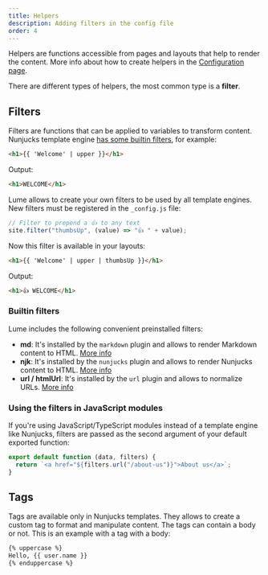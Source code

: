 ```yaml
---
title: Helpers
description: Adding filters in the config file
order: 4
---
```


Helpers are functions accessible from pages and layouts that help to render the
content. More info about how to create helpers in the
[Configuration page](/getting-started/config-file/#helpers).

There are different types of helpers, the most common type is a **filter**.

## Filters

Filters are functions that can be applied to variables to transform content.
Nunjucks template engine
[has some builtin filters](https://mozilla.github.io/nunjucks/templating.html#builtin-filters),
for example:

```html
<h1>{{ 'Welcome' | upper }}</h1>
```

Output:

```html
<h1>WELCOME</h1>
```

Lume allows to create your own filters to be used by all template engines. New
filters must be registered in the `_config.js` file:

```js
// Filter to prepend a 👍 to any text
site.filter("thumbsUp", (value) => "👍 " + value);
```

Now this filter is available in your layouts:

```html
<h1>{{ 'Welcome' | upper | thumbsUp }}</h1>
```

Output:

```html
<h1>👍 WELCOME</h1>
```

### Builtin filters

Lume includes the following convenient preinstalled filters:

- **md**: It's installed by the `markdown` plugin and allows to render Markdown
  content to HTML. [More info](plugins/markdown)
- **njk**: It's installed by the `nunjucks` plugin and allows to render Nunjucks
  content to HTML. [More info](plugins/nunjucks)
- **url / htmlUrl**: It's installed by the `url` plugin and allows to normalize
  URLs. [More info](plugins/url)

### Using the filters in JavaScript modules

If you're using JavaScript/TypeScript modules instead of a template engine like
Nunjucks, filters are passed as the second argument of your default exported
function:

```js
export default function (data, filters) {
  return `<a href="${filters.url("/about-us")}">About us</a>`;
}
```

## Tags

Tags are available only in Nunjucks templates. They allows to create a custom
tag to format and manipulate content. The tags can contain a body or not. This
is an example with a tag with a body:

```html
{% uppercase %}
Hello, {{ user.name }}
{% enduppercase %}
```
